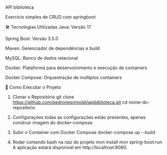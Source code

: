 API biblioteca

Exercício simples de CRUD com springboot

🛠 Tecnologias Utilizadas
Java: Versão 17

Spring Boot: Versão 3.5.0

Maven: Gerenciador de dependências e build

MySQL: Banco de dados relacional

Docker: Plataforma para desenvolvimento e execução de containers

Docker Compose: Orquestração de múltiplos containers

🚀 Como Executar o Projeto
1. Clonar o Repositório
git clone https://github.com/pedroreisrimoldi/apibiblioteca.git
cd nome-do-repositorio

2. Configurações
todas as configurações estão presentes, apenas construir imagem do docker-compose.

4. Subir o Container com Docker Compose
docker-compose up --build

5. Rodar comando bash na raiz do projeto
mvn install
mvn spring-boot:run
A aplicação estará disponível em http://localhost:8080.

